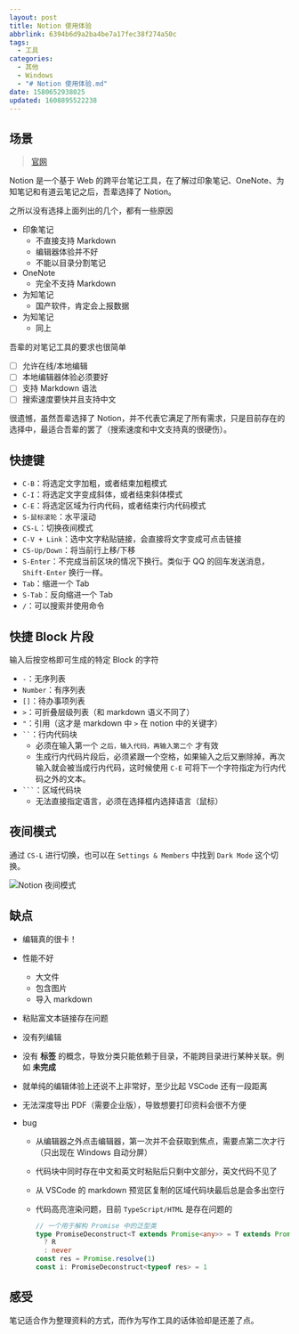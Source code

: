 ```yaml
---
layout: post
title: Notion 使用体验
abbrlink: 6394b6d9a2ba4be7a17fec38f274a50c
tags:
  - 工具
categories:
  - 其他
  - Windows
  - "# Notion 使用体验.md"
date: 1580652938025
updated: 1608895522238
---
```


## 场景

> [官网](http://notion.so)

Notion 是一个基于 Web 的跨平台笔记工具，在了解过印象笔记、OneNote、为知笔记和有道云笔记之后，吾辈选择了 Notion。

之所以没有选择上面列出的几个，都有一些原因

*   印象笔记
    *   不直接支持 Markdown
    *   编辑器体验并不好
    *   不能以目录分割笔记
*   OneNote
    *   完全不支持 Markdown
*   为知笔记
    *   国产软件，肯定会上报数据
*   为知笔记
    *   同上

吾辈的对笔记工具的要求也很简单

*   [ ] 允许在线/本地编辑
*   [ ] 本地编辑器体验必须要好
*   [ ] 支持 Markdown 语法
*   [ ] 搜索速度要快并且支持中文

很遗憾，虽然吾辈选择了 Notion，并不代表它满足了所有需求，只是目前存在的选择中，最适合吾辈的罢了（搜索速度和中文支持真的很硬伤）。

## 快捷键

*   `C-B`：将选定文字加粗，或者结束加粗模式
*   `C-I`：将选定文字变成斜体，或者结束斜体模式
*   `C-E`：将选定区域为行内代码，或者结束行内代码模式
*   `S-鼠标滚轮`：水平滚动
*   `CS-L`：切换夜间模式
*   `C-V + Link`：选中文字粘贴链接，会直接将文字变成可点击链接
*   `CS-Up/Down`：将当前行上移/下移
*   `S-Enter`：不完成当前区块的情况下换行。类似于 QQ 的回车发送消息，`Shift-Enter` 换行一样。
*   `Tab`：缩进一个 Tab
*   `S-Tab`：反向缩进一个 Tab
*   `/`：可以搜索并使用命令

## 快捷 Block 片段

输入后按空格即可生成的特定 Block 的字符

*   `-`：无序列表
*   `Number`：有序列表
*   `[]`：待办事项列表
*   `>`：可折叠层级列表（和 markdown 语义不同了）
*   `"`：引用（这才是 markdown 中 `>` 在 notion 中的关键字）
*   <code>\`\`</code>：行内代码块
    *   必须在输入第一个 `之后，输入代码，再输入第二个` 才有效
    *   生成行内代码片段后，必须紧跟一个空格，如果输入之后又删除掉，再次输入就会被当成行内代码，这时候使用 `C-E` 可将下一个字符指定为行内代码之外的文本。
*   <code>\`\`\`</code>：区域代码块
    *   无法直接指定语言，必须在选择框内选择语言（鼠标）

## 夜间模式

通过 `CS-L` 进行切换，也可以在 `Settings & Members` 中找到 `Dark Mode` 这个切换。

![Notion 夜间模式](https://cdn.jsdelivr.net/gh/rxliuli/img-bed/20191201224609.png)

## 缺点

*   编辑真的很卡！
*   性能不好
    *   大文件
    *   包含图片
    *   导入 markdown
*   粘贴富文本链接存在问题
*   没有列编辑
*   没有 **标签** 的概念，导致分类只能依赖于目录，不能跨目录进行某种关联。例如 **未完成**
*   就单纯的编辑体验上还说不上非常好，至少比起 VSCode 还有一段距离
*   无法深度导出 PDF（需要企业版），导致想要打印资料会很不方便
*   bug

    *   从编辑器之外点击编辑器，第一次并不会获取到焦点，需要点第二次才行（只出现在 Windows 自动分屏）
    *   代码块中同时存在中文和英文时粘贴后只剩中文部分，英文代码不见了
    *   从 VSCode 的 markdown 预览区复制的区域代码块最后总是会多出空行
    *   代码高亮渲染问题，目前 `TypeScript/HTML` 是存在问题的

        ```ts
        // 一个用于解构 Promise 中的泛型类
        type PromiseDeconstruct<T extends Promise<any>> = T extends Promise<infer R>
          ? R
          : never
        const res = Promise.resolve(1)
        const i: PromiseDeconstruct<typeof res> = 1
        ```

## 感受

笔记适合作为整理资料的方式，而作为写作工具的话体验却是还差了点。
